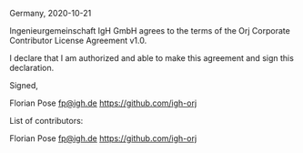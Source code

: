 Germany, 2020-10-21

Ingenieurgemeinschaft IgH GmbH agrees to the terms of the Orj Corporate
Contributor License Agreement v1.0.

I declare that I am authorized and able to make this agreement and sign this
declaration.

Signed,

Florian Pose fp@igh.de https://github.com/igh-orj

List of contributors:

Florian Pose fp@igh.de https://github.com/igh-orj
